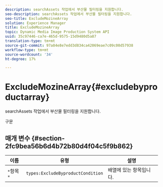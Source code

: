 ```yaml
---
description: searchAssets 작업에서 부산물 필터링을 지원합니다.
seo-description: searchAssets 작업에서 부산물 필터링을 지원합니다.
seo-title: ExcludeMozineArray
solution: Experience Manager
title: ExcludeMozineArray
topic: Dynamic Media Image Production System API
uuid: 35c97446-ca7e-465d-9575-15d9480d5a87
translation-type: tm+mt
source-git-commit: 97a84e8e7edd3d834ca42069eae7c09c00d57938
workflow-type: tm+mt
source-wordcount: '34'
ht-degree: 17%

---
```



# ExcludeMozineArray{#excludebyproductarray}

searchAssets 작업에서 부산물 필터링을 지원합니다.

구문

## 매개 변수 {#section-2fc9bea56b6d4b72b80d4f04c5f9b862}

| 이름 | 유형 | 설명 |
|---|---|---|
| `*`항목`*` | `types:ExcludeByproductCondition` | 배열에 있는 항목입니다. |

